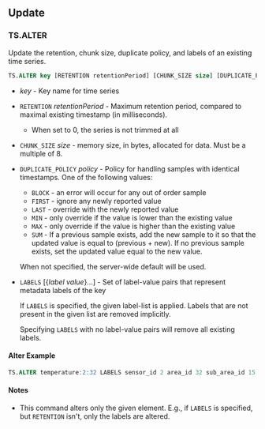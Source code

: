 ## Update

### TS.ALTER

Update the retention, chunk size, duplicate policy, and labels of an existing time series.

```sql
TS.ALTER key [RETENTION retentionPeriod] [CHUNK_SIZE size] [DUPLICATE_POLICY policy] [LABELS [{label value}...]]
```

- _key_ - Key name for time series

- `RETENTION` _retentionPeriod_ - Maximum retention period, compared to maximal existing timestamp (in milliseconds).
   - When set to 0, the series is not trimmed at all

- `CHUNK_SIZE` _size_ - memory size, in bytes, allocated for data. Must be a multiple of 8.

- `DUPLICATE_POLICY` _policy_ - Policy for handling samples with identical timestamps. One of the following values:
  - `BLOCK` - an error will occur for any out of order sample
  - `FIRST` - ignore any newly reported value
  - `LAST` - override with the newly reported value
  - `MIN` - only override if the value is lower than the existing value
  - `MAX` - only override if the value is higher than the existing value
  - `SUM` - If a previous sample exists, add the new sample to it so that the updated value is equal to (previous + new). If no previous sample exists, set the updated value equal to the new value.

  When not specified, the server-wide default will be used.

- `LABELS` [{_label_ _value_}...] - Set of label-value pairs that represent metadata labels of the key

  If `LABELS` is specified, the given label-list is applied. Labels that are not present in the given list are removed implicitly.  

  Specifying `LABELS` with no label-value pairs will remove all existing labels.
  

#### Alter Example

```sql
TS.ALTER temperature:2:32 LABELS sensor_id 2 area_id 32 sub_area_id 15
```

#### Notes
* This command alters only the given element. E.g., if `LABELS` is specified, but `RETENTION` isn't, only the labels are altered.
